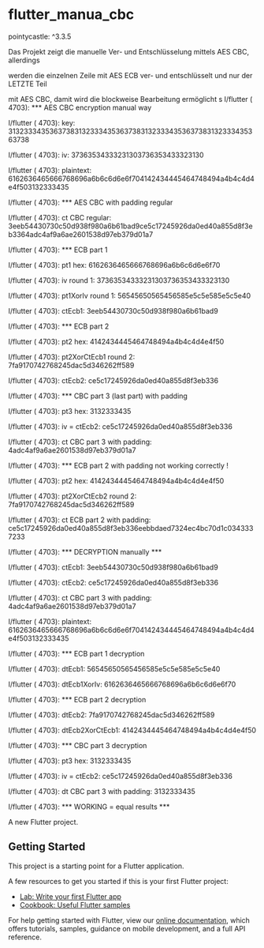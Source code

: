 # flutter_manua_cbc

pointycastle: ^3.3.5

Das Projekt zeigt die manuelle Ver- und Entschlüsselung mittels AES CBC, allerdings

werden die einzelnen Zeile mit AES ECB ver- und entschlüsselt und nur der LETZTE Teil

mit AES CBC, damit wird die blockweise Bearbeitung ermöglicht
s
I/flutter ( 4703): *** AES CBC encryption manual way

I/flutter ( 4703): key:       3132333435363738313233343536373831323334353637383132333435363738

I/flutter ( 4703): iv:        37363534333231303736353433323130

I/flutter ( 4703): plaintext: 6162636465666768696a6b6c6d6e6f704142434445464748494a4b4c4d4e4f503132333435

I/flutter ( 4703): *** AES CBC with padding regular

I/flutter ( 4703): ct CBC regular:       3eeb54430730c50d938f980a6b61bad9ce5c17245926da0ed40a855d8f3eb3364adc4af9a6ae2601538d97eb379d01a7

I/flutter ( 4703): *** ECB part 1

I/flutter ( 4703): pt1 hex:              6162636465666768696a6b6c6d6e6f70

I/flutter ( 4703): iv round 1:           37363534333231303736353433323130

I/flutter ( 4703): pt1XorIv round 1:     56545650565456585e5c5e585e5c5e40

I/flutter ( 4703): ctEcb1:               3eeb54430730c50d938f980a6b61bad9

I/flutter ( 4703): *** ECB part 2

I/flutter ( 4703): pt2 hex:              4142434445464748494a4b4c4d4e4f50

I/flutter ( 4703): pt2XorCtEcb1 round 2: 7fa9170742768245dac5d346262ff589

I/flutter ( 4703): ctEcb2:                                               ce5c17245926da0ed40a855d8f3eb336

I/flutter ( 4703): *** CBC part 3 (last part) with padding

I/flutter ( 4703): pt3 hex:              3132333435

I/flutter ( 4703): iv = ctEcb2:          ce5c17245926da0ed40a855d8f3eb336

I/flutter ( 4703): ct CBC part 3 with padding:                                                           4adc4af9a6ae2601538d97eb379d01a7

I/flutter ( 4703): *** ECB part 2 with padding not working correctly !

I/flutter ( 4703): pt2 hex:              4142434445464748494a4b4c4d4e4f50

I/flutter ( 4703): pt2XorCtEcb2 round 2: 7fa9170742768245dac5d346262ff589

I/flutter ( 4703): ct ECB part 2 with padding:                           ce5c17245926da0ed40a855d8f3eb336eebbdaed7324ec4bc70d1c0343337233

I/flutter ( 4703): *** DECRYPTION manually ***

I/flutter ( 4703): ctEcb1:               3eeb54430730c50d938f980a6b61bad9

I/flutter ( 4703): ctEcb2:                                               ce5c17245926da0ed40a855d8f3eb336

I/flutter ( 4703): ct CBC part 3 with padding:                                                           4adc4af9a6ae2601538d97eb379d01a7

I/flutter ( 4703): plaintext:            6162636465666768696a6b6c6d6e6f704142434445464748494a4b4c4d4e4f503132333435

I/flutter ( 4703): *** ECB part 1 decryption

I/flutter ( 4703): dtEcb1:               56545650565456585e5c5e585e5c5e40

I/flutter ( 4703): dtEcb1XorIv:          6162636465666768696a6b6c6d6e6f70

I/flutter ( 4703): *** ECB part 2 decryption

I/flutter ( 4703): dtEcb2:               7fa9170742768245dac5d346262ff589

I/flutter ( 4703): dtEcb2XorCtEcb1:                                      4142434445464748494a4b4c4d4e4f50

I/flutter ( 4703): *** CBC part 3 decryption

I/flutter ( 4703): pt3 hex:              3132333435

I/flutter ( 4703): iv = ctEcb2:          ce5c17245926da0ed40a855d8f3eb336

I/flutter ( 4703): dt CBC part 3 with padding:                                                           3132333435

I/flutter ( 4703): *** WORKING = equal results ***


A new Flutter project.

## Getting Started

This project is a starting point for a Flutter application.

A few resources to get you started if this is your first Flutter project:

- [Lab: Write your first Flutter app](https://flutter.dev/docs/get-started/codelab)
- [Cookbook: Useful Flutter samples](https://flutter.dev/docs/cookbook)

For help getting started with Flutter, view our
[online documentation](https://flutter.dev/docs), which offers tutorials,
samples, guidance on mobile development, and a full API reference.

